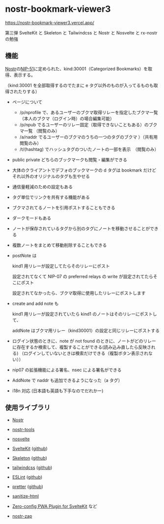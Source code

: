 # nostr-bookmark-viewer3

https://nostr-bookmark-viewer3.vercel.app/

第三弾
SvelteKit と Skeleton と Tailwindcss と Nostr と Nosvelte と rx-nostr の勉強

## 機能

[Nostr](https://github.com/nostr-protocol/nostr)の[NIP-51](https://github.com/nostr-protocol/nips/blob/master/51.md)に定められた、kind:30001（Categorized Bookmarks）を取得、表示する。

（kind:30001 を全部取得するのでたまに e タグ以外のものが入ってるものも取得されたりする）

- ページについて

  - /p/nprofile で、あるユーザーのブクマ取得リレーを指定したブクマ一覧　（本人のブクマ（ログイン時）の場合編集可能）
  - /p/npub でるユーザーのリレー固定（取得できないこともある）のブクマ一覧 （閲覧のみ）
  - /a/naddr でるユーザーのブクマのうちの一つのタグのブクマ ）（共有用　閲覧のみ）
  - /t/(hashtag) でハッシュタグのついたノートの一部を表示　（閲覧のみ）

- public private どちらのブックマークも閲覧・編集ができる

- 大体のクライアントでデフォのブックマークの d タグは bookmark だけど
  それ以外のオリジナルのタグも生やせる

- 通信量軽減のための設定もある

- タグ単位でリンクを共有する機能がある

- ブクマされてるノートを引用ポストすることもできる

- ダークモードもある

- ノートが保存されているタグから別のタグにノートを移動させることができる

- 複数ノートをまとめて移動削除することもできる

- postNote は

  kind1 用リレーが設定してたらそのリレーにポスト

  設定されてなくて NIP-07 の preferred relays の write が設定されてたらそこにポスト

  設定されてなかったら、ブクマ取得に使用したリレーにポストします

- create and add note も

  kind1 用リレーが設定されていたら kind1 のノートはそのリレーにポストして、

  addNote はブクマ用リレー（kind30001）の設定と同じリレーにポストする

- ログイン状態のときに、note が not found のときに、ノートがどのリレーに存在するか検索して、複製することができる(読み込み直したら反映される)
  （ログインしていないときは検索だけできる（複製ボタン表示されない））

- nip07 の拡張機能による署名、nsec による署名ができる

- AddNote で naddr も追加できるようになった（a タグ）

- i18n 対応 (日本語も英語も下手なのでだれかー)

## 使用ライブラリ

- [Nostr](https://github.com/nostr-protocol/nostr)

- [nostr-tools](https://github.com/nbd-wtf/nostr-tools)

- [nosvelte](https://github.com/akiomik/nosvelte)

- [SvelteKit](https://kit.svelte.jp/) ([github](https://github.com/sveltejs/kit))

- [Skeleton](https://www.skeleton.dev/) ([github](https://github.com/skeletonlabs/skeleton))

- [tailwindcss](https://tailwindcss.com/) ([github](https://github.com/tailwindlabs/tailwindcss))

- [ESLint](https://eslint.org/) ([github](https://github.com/eslint/eslint))

- [pretter](https://prettier.io/) ([github](https://github.com/prettier/prettier))

- [sanitize-html](https://github.com/apostrophecms/sanitize-html)

- [Zero-config PWA Plugin for SvelteKit](https://github.com/vite-pwa/sveltekit)
  など

- [nostr-zap](https://github.com/SamSamskies/nostr-zap)
